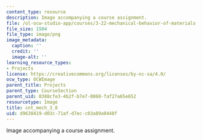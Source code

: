 ```yaml
---
content_type: resource
description: Image accompanying a course assignment.
file: /ol-ocw-studio-app/courses/3-22-mechanical-behavior-of-materials-spring-2008/d9638419d03c71afd7ecc03a89a0448f_cnt_mech_3_8.png
file_size: 1504
file_type: image/png
image_metadata:
  caption: ''
  credit: ''
  image-alt: ''
learning_resource_types:
- Projects
license: https://creativecommons.org/licenses/by-nc-sa/4.0/
ocw_type: OCWImage
parent_title: Projects
parent_type: CourseSection
parent_uid: 8388cfe3-4b2f-b7e7-0060-faf27a65e652
resourcetype: Image
title: cnt_mech_3_8
uid: d9638419-d03c-71af-d7ec-c03a89a0448f
---
```

Image accompanying a course assignment.